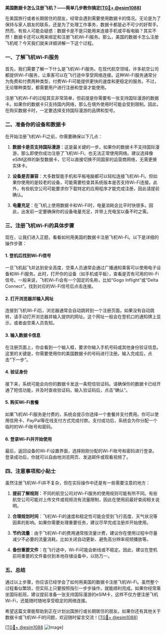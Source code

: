 **美国数据卡怎么注册飞机？——简单几步教你搞定[[TG💪+ @esim1088](https://t.me/s/esim1088)]**

在美国旅行或者长期居住的朋友，经常会遇到需要使用数据卡的情况。无论是为了保持与家人朋友的联系，还是为了处理工作事务，数据卡都是必不可少的好帮手。然而，有些人可能会疑惑：数据卡是不是只能用来连接手机或平板电脑？其实不然！数据卡还可以用来绑定和注册飞机Wi-Fi服务。那么，美国的数据卡怎么注册飞机呢？今天我们就来详细讲解一下这个过程。

### 一、了解飞机Wi-Fi服务

首先，我们需要了解一下什么是飞机Wi-Fi服务。在现代航空领域，许多航空公司都提供Wi-Fi服务，让乘客可以在飞行途中享受网络连接。这种Wi-Fi服务通常分为免费和付费两种类型，付费Wi-Fi可能提供更快的速度和更稳定的服务。不过，无论哪种类型，都需要用户进行注册和登录才能使用。

注册飞机Wi-Fi的过程其实非常简单，但前提是你需要有一张支持国际漫游的数据卡。如果你的数据卡只支持国内网络，那么在境外使用时可能会受到限制。因此，在购买数据卡时，一定要选择支持国际漫游的品牌和型号。

### 二、准备你的设备和数据卡

在开始注册飞机Wi-Fi之前，你需要确保以下几点：

1. **数据卡是否支持国际漫游**：这是最关键的一步。如果你的数据卡不支持国际漫游，那么即使你成功注册了飞机Wi-Fi，也无法正常使用网络。建议选择像eSIM这样的新型数据卡，它可以直接切换不同国家的运营商网络，无需更换实体卡。

2. **设备是否兼容**：大多数智能手机和平板电脑都可以轻松连接飞机Wi-Fi。但如果你使用的是较老的设备，可能需要检查其系统版本是否支持Wi-Fi连接。此外，有些航空公司可能要求你下载特定的应用程序才能完成注册，因此请提前确认。

3. **电量充足**：在飞机上使用数据卡和Wi-Fi时，电量消耗会比平时快很多。因此，出发前一定要确保你的设备电量充足，并带上充电宝以备不时之需。

### 三、注册飞机Wi-Fi的具体步骤

现在，让我们进入正题，看看如何用美国的数据卡注册飞机Wi-Fi。以下是详细的操作步骤：

#### 1. 登机后找到Wi-Fi信号

一旦飞机起飞并达到安全高度，空乘人员通常会通过广播通知乘客可以使用电子设备和Wi-Fi服务。此时，打开你的设备（如手机或平板），查看是否有可用的Wi-Fi信号。一般来说，飞机Wi-Fi会有一个固定的名称，比如“Gogo Inflight”或“Delta Connect”。找到对应的Wi-Fi信号后点击连接。

#### 2. 打开浏览器并输入网址

连接到飞机Wi-Fi后，浏览器通常会自动跳转到一个注册页面。如果没有自动跳转，请手动打开浏览器并输入提供的网址。这个网址一般会在登机口的通知牌上显示，或者由空乘人员告知。

#### 3. 输入数据卡信息

在注册页面上，你会看到一个输入框，要求你输入手机号码或其他身份验证信息。这里的关键是，你需要使用你的美国数据卡的号码进行注册。输入完成后，点击“下一步”。

#### 4. 验证身份

接下来，系统可能会向你的数据卡发送一条短信验证码。请确保你的数据卡已经开通了短信功能，并及时查收验证码。输入验证码后，点击“确认”。

#### 5. 购买Wi-Fi套餐

如果飞机Wi-Fi服务是付费的，系统会提示你选择一个套餐并支付费用。你可以使用信用卡、PayPal等在线支付方式完成付款。支付成功后，系统会为你分配一个临时的Wi-Fi账号和密码。

#### 6. 登录Wi-Fi并开始使用

最后，返回设备的Wi-Fi设置界面，选择刚刚分配的Wi-Fi账号和密码进行登录。登录成功后，你就可以自由地浏览网页、发送邮件或观看视频了。

### 四、注意事项和小贴士

虽然注册飞机Wi-Fi并不复杂，但在实际操作中还是有一些需要注意的地方：

1. **提前了解规则**：不同的航空公司对Wi-Fi服务的使用规则可能有所不同。有些航空公司可能对上传文件或视频流有流量限制，因此在使用前最好查阅相关说明。

2. **合理规划时间**：飞机Wi-Fi的速度和稳定性可能会受到飞行高度、天气状况等因素的影响。如果你需要处理重要任务，建议尽早完成注册并开始使用。

3. **节约流量**：由于飞机Wi-Fi的费用通常按流量计费，建议你在使用过程中尽量减少不必要的流量消耗，比如关闭自动更新、避免高分辨率视频播放等。

4. **备份重要文件**：在飞行途中，Wi-Fi可能会断线或不稳定。因此，建议在登机前将重要的文件备份到本地存储设备中，以防万一。

### 五、总结

通过以上步骤，你应该已经学会了如何用美国的数据卡注册飞机Wi-Fi。虽然整个过程看似繁琐，但实际上只要按照指引一步步操作，就能顺利完成。如果你经常乘坐国际航班，建议提前准备一张支持国际漫游的eSIM卡，这样不仅方便注册飞机Wi-Fi，还能随时随地享受稳定的网络连接。

希望这篇文章能帮助到正在计划出国旅行或长期居住的朋友。如果你还有其他关于数据卡或飞机Wi-Fi的问题，欢迎随时留言交流！[[TG💪+ @esim1088](https://t.me/s/esim1088)] 

[[TG💪+ @esim1088](https://t.me/s/esim1088) ![Image](https://i.postimg.cc/4NQfJmqS/Snipaste-2025-05-13-00-14-12.png)]